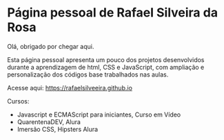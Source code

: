 # Página pessoal de Rafael Silveira da Rosa
 Olá, obrigado por chegar aqui.

Esta página pessoal apresenta um pouco dos projetos desenvolvidos durante a aprendizagem de html, CSS e JavaScript, com ampliação e personalização dos códigos base trabalhados nas aulas.

Acesse aqui: <https://rafaelsilveeira.github.io>

Cursos:
- Javascript e ECMAScript para iniciantes, Curso em Vídeo
- QuarentenaDEV, Alura
- Imersão CSS, Hipsters Alura
